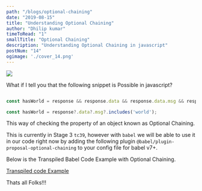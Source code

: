 ```yaml
---
path: "/blogs/optional-chaining"
date: "2019-08-15"
title: "Understanding Optional Chaining"
author: "Dhilip kumar"
timeToRead: "1"
smallTitle: "Optional Chaining"
description: "Understanding Optional Chaining in javascript"
postNum: "14"
ogimage: './cover_14.png'
---
```

![](https://thepracticaldev.s3.amazonaws.com/i/23q1qkg3utg8f2l36rhf.jpg)

What if I tell you that the following snippet is Possible in javascript?

```jsx

const hasWorld = response && response.data && response.data.msg && response.data.msg.includes('world');

const hasWorld = response?.data?.msg?.includes('world');
```

This way of checking the property of an object known as Optional Chaining.

This is currently in Stage 3 `tc39`, however with `babel` we will be able to use it in our code right now by adding the following plugin `@babel/plugin-proposal-optional-chaining` to your config file for babel v7+.

Below is the Transpiled Babel Code Example with Optional Chaining.

[Transpiled code Example](http://bit.ly/optional-chaining)

Thats all Folks!!!